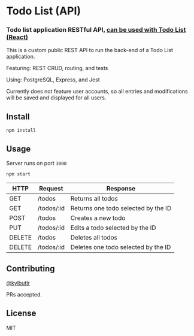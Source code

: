 # Todo List (API)

### Todo list application RESTful API, [can be used with Todo List (React)](https://github.com/kylbutlr/todo-list-react)

This is a custom public REST API to run the back-end of a Todo List application.

Featuring: REST CRUD, routing, and tests

Using: PostgreSQL, Express, and Jest

Currently does not feature user accounts, so all entries and modifications will be saved and displayed for all users.

## Install

```shell
npm install
```

## Usage

Server runs on port `3000`

```shell
npm start
```

HTTP   | Request              | Response
--- | --- | ---
GET    | /todos     | Returns all todos
GET    | /todos/:id | Returns one todo selected by the ID
POST   | /todos     | Creates a new todo
PUT    | /todos/:id | Edits a todo selected by the ID
DELETE | /todos     | Deletes all todos
DELETE | /todos/:id | Deletes one todo selected by the ID

## Contributing

[@kylbutlr](https://github.com/kylbutlr)

PRs accepted.

## License

MIT
